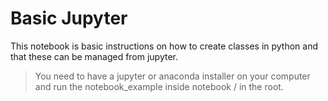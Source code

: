 Basic Jupyter
===

This notebook is basic instructions on how to create classes in python and that these can be managed from jupyter.

> You need to have a jupyter or anaconda installer on your computer and run the notebook_example inside notebook / in the root.